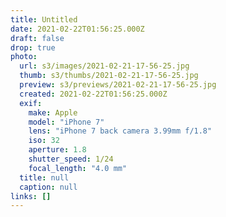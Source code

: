 ```yaml
---
title: Untitled
date: 2021-02-22T01:56:25.000Z
draft: false
drop: true
photo:
  url: s3/images/2021-02-21-17-56-25.jpg
  thumb: s3/thumbs/2021-02-21-17-56-25.jpg
  preview: s3/previews/2021-02-21-17-56-25.jpg
  created: 2021-02-22T01:56:25.000Z
  exif:
    make: Apple
    model: "iPhone 7"
    lens: "iPhone 7 back camera 3.99mm f/1.8"
    iso: 32
    aperture: 1.8
    shutter_speed: 1/24
    focal_length: "4.0 mm"
  title: null
  caption: null
links: []
---
```

